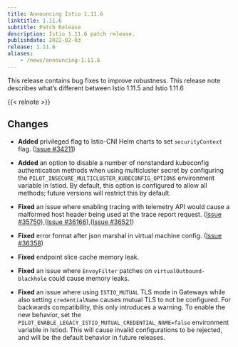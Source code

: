 ```yaml
---
title: Announcing Istio 1.11.6
linktitle: 1.11.6
subtitle: Patch Release
description: Istio 1.11.6 patch release.
publishdate: 2022-02-03
release: 1.11.6
aliases:
    - /news/announcing-1.11.6
---
```


This release contains bug fixes to improve robustness. This release note describes what’s different between Istio 1.11.5 and Istio 1.11.6

{{< relnote >}}

## Changes

- **Added** privileged flag to Istio-CNI Helm charts to set `securityContext` flag.
  ([Issue #34211](https://github.com/istio/istio/issues/34211))

- **Added** an option to disable a number of nonstandard kubeconfig authentication methods when using multicluster secret by configuring the
`PILOT_INSECURE_MULTICLUSTER_KUBECONFIG_OPTIONS` environment variable in Istiod. By default, this option is configured to allow all methods; future versions will restrict this by default.

- **Fixed** an issue where enabling tracing with telemetry API would cause a malformed host header being used at the trace report request.  ([Issue #35750](https://github.com/istio/istio/issues/35750)),([Issue #36166](https://github.com/istio/istio/issues/36166)),([Issue #36521](https://github.com/istio/istio/issues/36521))

- **Fixed** error format after json marshal in virtual machine config.
  ([Issue #36358](https://github.com/istio/istio/issues/36358))

- **Fixed** endpoint slice cache memory leak.

- **Fixed** an issue where `EnvoyFilter` patches on `virtualOutbound-blackhole` could cause memory leaks.

- **Fixed** an issue where using `ISTIO_MUTUAL` TLS mode in Gateways while also setting `credentialName` causes mutual TLS to not be configured.
For backwards compatibility, this only introduces a warning. To enable the new behavior, set the `PILOT_ENABLE_LEGACY_ISTIO_MUTUAL_CREDENTIAL_NAME=false`
environment variable in Istiod. This will cause invalid configurations to be rejected, and will be the default behavior in future releases.
